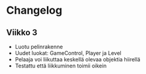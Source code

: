 # Changelog

## Viikko 3
- Luotu pelinrakenne
- Uudet luokat: GameControl, Player ja Level
- Pelaaja voi liikuttaa keskellä olevaa objektia hiirellä
- Testattu että liikkuminen toimii oikein


